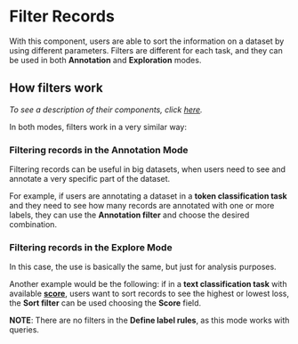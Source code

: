 # Filter Records

With this component, users are able to sort the information on a dataset by using different parameters. Filters are different for each task, and they can be used in both **Annotation** and **Exploration** modes.

## How filters work

*To see a description of their components, click [here](dataset.md).*

In both modes, filters work in a very similar way:

### Filtering records in the Annotation Mode

Filtering records can be useful in big datasets, when users need to see and annotate a very specific part of the dataset.

For example, if users are annotating a dataset in a **token classification task** and they need to see how many records are annotated with one or more labels, they can use the **Annotation filter** and choose the desired combination.

### Filtering records in the Explore Mode

In this case, the use is basically the same, but just for analysis purposes.

Another example would be the following: if in a **text classification task** with available [**score**](https://docs.rubrix.ml/en/stable/tutorials/08-error_analysis_using_loss.html), users want to sort records to see the highest or lowest loss, the **Sort filter** can be used choosing the **Score** field.

**NOTE**: There are no filters in the **Define label rules**, as this mode works with queries.
